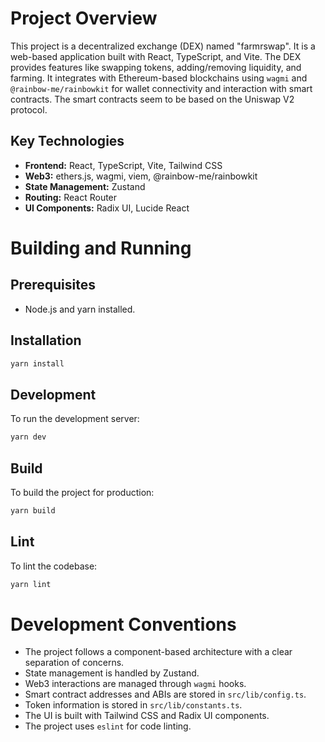 # Project Overview

This project is a decentralized exchange (DEX) named "farmrswap". It is a web-based application built with React, TypeScript, and Vite. The DEX provides features like swapping tokens, adding/removing liquidity, and farming. It integrates with Ethereum-based blockchains using `wagmi` and `@rainbow-me/rainbowkit` for wallet connectivity and interaction with smart contracts. The smart contracts seem to be based on the Uniswap V2 protocol.

## Key Technologies

*   **Frontend:** React, TypeScript, Vite, Tailwind CSS
*   **Web3:** ethers.js, wagmi, viem, @rainbow-me/rainbowkit
*   **State Management:** Zustand
*   **Routing:** React Router
*   **UI Components:** Radix UI, Lucide React

# Building and Running

## Prerequisites

*   Node.js and yarn installed.

## Installation

```bash
yarn install
```

## Development

To run the development server:

```bash
yarn dev
```

## Build

To build the project for production:

```bash
yarn build
```

## Lint

To lint the codebase:

```bash
yarn lint
```

# Development Conventions

*   The project follows a component-based architecture with a clear separation of concerns.
*   State management is handled by Zustand.
*   Web3 interactions are managed through `wagmi` hooks.
*   Smart contract addresses and ABIs are stored in `src/lib/config.ts`.
*   Token information is stored in `src/lib/constants.ts`.
*   The UI is built with Tailwind CSS and Radix UI components.
*   The project uses `eslint` for code linting.
